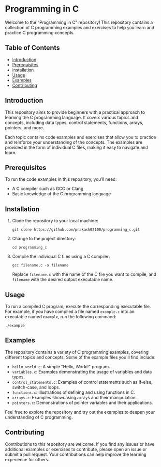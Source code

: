 # Programming in C

Welcome to the "Programming in C" repository! This repository contains a collection of C programming examples and exercises to help you learn and practice C programming concepts.

## Table of Contents

- [Introduction](#introduction)
- [Prerequisites](#prerequisites)
- [Installation](#installation)
- [Usage](#usage)
- [Examples](#examples)
- [Contributing](#contributing)

## Introduction

This repository aims to provide beginners with a practical approach to learning the C programming language. It covers various topics and concepts, including data types, control statements, functions, arrays, pointers, and more.

Each topic contains code examples and exercises that allow you to practice and reinforce your understanding of the concepts. The examples are provided in the form of individual C files, making it easy to navigate and learn.

## Prerequisites

To run the code examples in this repository, you'll need:

- A C compiler such as GCC or Clang
- Basic knowledge of the C programming language

## Installation

1. Clone the repository to your local machine:

   ```shell
   git clone https://github.com/prakash02100/programming_c.git
   ```

2. Change to the project directory:

   ```shell
   cd programming_c
   ```

3. Compile the individual C files using a C compiler:

   ```shell
   gcc filename.c -o filename
   ```

   Replace `filename.c` with the name of the C file you want to compile, and `filename` with the desired output executable name.

## Usage

To run a compiled C program, execute the corresponding executable file. For example, if you have compiled a file named `example.c` into an executable named `example`, run the following command:

```shell
./example
```

## Examples

The repository contains a variety of C programming examples, covering different topics and concepts. Some of the example files you'll find include:

- `hello_world.c`: A simple "Hello, World!" program.
- `variables.c`: Examples demonstrating the usage of variables and data types.
- `control_statements.c`: Examples of control statements such as if-else, switch-case, and loops.
- `functions.c`: Illustrations of defining and using functions in C.
- `arrays.c`: Examples showcasing arrays and their manipulation.
- `pointers.c`: Demonstrations of pointer variables and their applications.

Feel free to explore the repository and try out the examples to deepen your understanding of C programming.

## Contributing

Contributions to this repository are welcome. If you find any issues or have additional examples or exercises to contribute, please open an issue or submit a pull request. Your contributions can help improve the learning experience for others.
